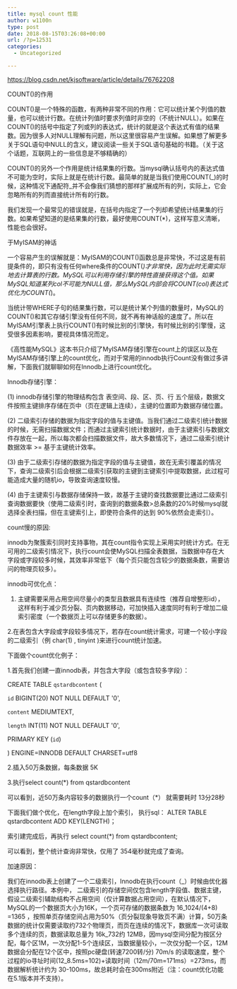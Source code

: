 ```yaml
---
title: mysql count 性能
author: w1100n
type: post
date: 2018-08-15T03:26:08+00:00
url: /?p=12531
categories:
  - Uncategorized

---
```

https://blog.csdn.net/kjsoftware/article/details/76762208

COUNT()的作用
  
COUNT()是一个特殊的函数，有两种非常不同的作用：它可以统计某个列值的数量，也可以统计行数。在统计列值时要求列值时非空的（不统计NULL）。如果在COUNT()的括号中指定了列或列的表达式，统计的就是这个表达式有值的结果数。因为很多人对NULL理解有问题，所以这里很容易产生误解。如果想了解更多关于SQL语句中NULL的含义，建议阅读一些关于SQL语句基础的书籍。（关于这个话题，互联网上的一些信息是不够精确的）

COUNT()的另外一个作用是统计结果集的行数。当mysql确认括号内的表达式值不可能为空时，实际上就是在统计行数。最简单的就是当我们使用COUNT(_)的时候，这种情况下通配符_并不会像我们猜想的那样扩展成所有的列，实际上，它会忽略所有的列而直接统计所有的行数。

我们发现一个最常见的错误就是，在括号内指定了一个列却希望统计结果集的行数。如果希望知道的是结果集的行数，最好使用COUNT(*)，这样写意义清晰，性能也会很好。

于MyISAM的神话
  
一个容易产生的误解就是：MyISAM的COUNT()函数总是非常快，不过这是有前提条件的，即只有没有任何where条件的COUNT(_)才非常快，因为此时无需实际地去计算表的行数。MySQL可以利用存储引擎的特性直接获得这个值。如果MySQL知道某列col不可能为NULL值，那么MySQL内部会将COUNT(col)表达式优化为COUNT(_)。

当统计带WHERE子句的结果集行数，可以是统计某个列值的数量时，MySQL的COUNT()和其它存储引擎没有任何不同，就不再有神话般的速度了。所以在MyISAM引擎表上执行COUNT()有时候比别的引擎快，有时候比别的引擎慢，这受很多因素影响，要视具体情况而定。

《高性能MySQL》这本书只介绍了MyISAM存储引擎在count上的误区以及在MyISAM存储引擎上的count优化，而对于常用的innodb执行Count没有做过多讲解，下面我们就聊聊如何在Innodb上进行count优化。

Innodb存储引擎：

(1) innodb存储引擎的物理结构包含 表空间、段、区、页、行 五个层级，数据文件按照主键排序存储在页中（页在逻辑上连续），主键的位置即为数据存储位置。

(2) 二级索引存储的数据为指定字段的值与主键值。当我们通过二级索引统计数据的时候，无需扫描数据文件；而通过主键索引统计数据时，由于主键索引与数据文件存放在一起，所以每次都会扫描数据文件，故大多数情况下，通过二级索引统计数据效率 >= 基于主键统计效率。

(3) 由于二级索引存储的数据为指定字段的值与主键值，故在无索引覆盖的情况下，查询二级索引后会根据二级索引获取的主键到主键索引中提取数据，此过程可能造成大量的随机io，导致查询速度较慢。

(4) 由于主键索引与数据存储保持一致，故基于主键的查找数据要比通过二级索引查询数据要快（使用二级索引时，查询到的数据条数>总条数的20%时候mysql就选择全表扫描，但在主键索引上，即使符合条件的达到 90%依然会走索引）。

count慢的原因:

innodb为聚簇索引同时支持事物，其在count指令实现上采用实时统计方式。在无可用的二级索引情况下，执行count会使MySQL扫描全表数据，当数据中存在大字段或字段较多时候，其效率非常低下（每个页只能包含较少的数据条数，需要访问的物理页较多）。

innodb可优化点：

  1. 主键需要采用占用空间尽量小的类型且数据具有连续性（推荐自增整形id），这样有利于减少页分裂、页内数据移动，可加快插入速度同时有利于增加二级索引密度（一个数据页上可以存储更多的数据）。

2.在表包含大字段或字段较多情况下，若存在count统计需求，可建一个较小字段的二级索引（例 char(1) , tinyint )来进行count统计加速。

下面做个count优化例子：

1.首先我们创建一直innodb表，并包含大字段（或包含较多字段）：

CREATE TABLE `qstardbcontent` (
    
`id` BIGINT(20) NOT NULL DEFAULT '0',
    
`content` MEDIUMTEXT,
    
`length` INT(11) NOT NULL DEFAULT '0',
    
PRIMARY KEY (`id`)
  
) ENGINE=INNODB DEFAULT CHARSET=utf8

2.插入50万条数据，每条数据 5K

3.执行select count(*) from qstardbcontent

可以看到，近50万条内容较多的数据执行一个count（*） 就需要耗时 13分28秒

下面我们做个优化，在length字段上加个索引， 执行sql： ALTER TABLE qstardbcontent ADD KEY(LENGTH)；

索引建完成后，再执行 select count(*) from qstardbcontent;

可以看到，整个统计查询非常快，仅用了 354毫秒就完成了查询。

加速原因：

我们在innodb表上创建了一个二级索引，Innodb在执行count（_）时候由优化器选择执行路径。本例中， 二级索引的存储空间仅包含length字段值、数据主键，假设二级索引辅助结构不占用空间（仅计算数据占用空间），在默认情况下，MySQL的一个数据页大小为16K，一个页可存储的数据条数为 16_1024/(4+8) =1365 ，按照单页存储空间占用为50%（页分裂现象导致页不满）计算，50万条数据的统计仅需要读取约732个物理页，而页在连续的情况下，数据库一次可读取多个连续的页，数据读取总量为 16k_732约 12MB，因mysql空间分配为按区分配，每个区1M，一次分配1-5个连续区，当数据量较小，一次仅分配一个区，12M数据会分配在12个区中，按照pc硬盘(转速7200转/分) 70m/s 的读取速度，整个过程的io寻址时间(12_8.5ms=102)+读取时间（12m/70m=171ms）=273ms，而数据解析统计约为 30-100ms，故总耗时会在300ms附近（注：count优化功能在5.1版本并不支持）。